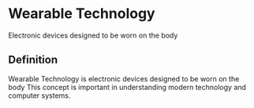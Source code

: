 # Wearable Technology

Electronic devices designed to be worn on the body

## Definition
Wearable Technology is electronic devices designed to be worn on the body This concept is important in understanding modern technology and computer systems.
